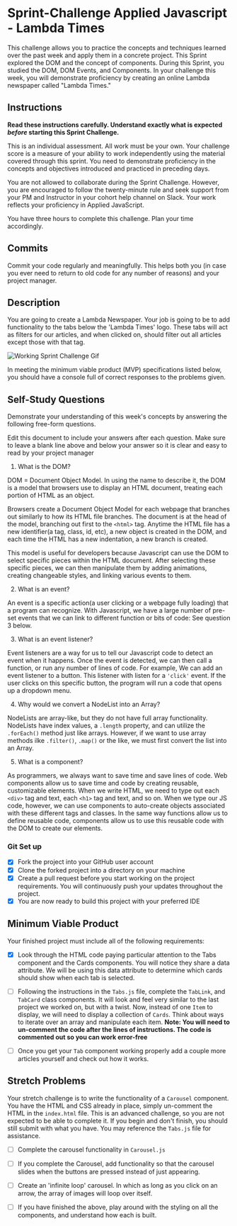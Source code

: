 # Sprint-Challenge Applied Javascript - Lambda Times

This challenge allows you to practice the concepts and techniques learned over the past week and apply them in a concrete project. This Sprint explored the DOM and the concept of components. During this Sprint, you studied the DOM, DOM Events, and Components. In your challenge this week, you will demonstrate proficiency by creating an online Lambda newspaper called "Lambda Times."

## Instructions

**Read these instructions carefully. Understand exactly what is expected _before_ starting this Sprint Challenge.**

This is an individual assessment. All work must be your own. Your challenge score is a measure of your ability to work independently using the material covered through this sprint. You need to demonstrate proficiency in the concepts and objectives introduced and practiced in preceding days.

You are not allowed to collaborate during the Sprint Challenge. However, you are encouraged to follow the twenty-minute rule and seek support from your PM and Instructor in your cohort help channel on Slack. Your work reflects your proficiency in Applied JavaScript.

You have three hours to complete this challenge. Plan your time accordingly.

## Commits

Commit your code regularly and meaningfully. This helps both you (in case you ever need to return to old code for any number of reasons) and your project manager.

## Description

You are going to create a Lambda Newspaper. Your job is going to be to add functionality to the tabs below the 'Lambda Times' logo. These tabs will act as filters for our articles, and when clicked on, should filter out all articles except those with that tag.

![Working Sprint Challenge Gif](./Sprint-Challenge.gif 'Example of working project')

In meeting the minimum viable product (MVP) specifications listed below, you should have a console full of correct responses to the problems given.

## Self-Study Questions

Demonstrate your understanding of this week's concepts by answering the following free-form questions.

Edit this document to include your answers after each question. Make sure to leave a blank line above and below your answer so it is clear and easy to read by your project manager

1. What is the DOM?

DOM = Document Object Model. In using the name to describe it, the DOM is a model that browsers use to display an HTML document, treating each portion of HTML as an object.

Browsers create a Document Object Model for each webpage that branches out similarly to how its HTML file branches. The document is at the head of the model, branching out first to the `<html>` tag. Anytime the HTML file has a new identifier(a tag, class, id, etc), a new object is created in the DOM, and each time the HTML has a new indentation, a new branch is created.

This model is useful for developers because Javascript can use the DOM to select specific pieces within the HTML document. After selecting these specific pieces, we can then manipulate them by adding animations, creating changeable styles, and linking various events to them.


2. What is an event?

An event is a specific action(a user clicking or a webpage fully loading) that a program can recognize. With Javascript, we have a large number of pre-set events that we can link to different function or bits of code: See question 3 below.


3. What is an event listener?

Event listeners are a way for us to tell our Javascript code to detect an event when it happens. Once the event is detected, we can then call a function, or run any number of lines of code. For example, We can add an event listener to a button. This listener with listen for a `'click'` event. If the user clicks on this specific button, the program will run a code that opens up a dropdown menu.


4. Why would we convert a NodeList into an Array?

NodeLists are array-like, but they do not have full array functionality. NodeLists have index values, a `.length` property, and can utilize the `.forEach()` method just like arrays. However, if we want to use array methods ilke `.filter()`, `.map()` or the like, we must first convert the list into an Array.


5. What is a component?

As programmers, we always want to save time and save lines of code. Web components allow us to save time and code by creating reusable, customizable elements. When we write HTML, we need to type out each `<div>` tag and text, each `<h1>` tag and text, and so on. When we type our JS code, however, we can use components to auto-create objects associated with these different tags and classes. In the same way functions allow us to define reusable code, components allow us to use this reusable code with the DOM to create our elements.


### Git Set up

* [x] Fork the project into your GitHub user account
* [x] Clone the forked project into a directory on your machine
* [x] Create a pull request before you start working on the project requirements.  You will continuously push your updates throughout the project.
* [x] You are now ready to build this project with your preferred IDE

## Minimum Viable Product

Your finished project must include all of the following requirements:

* [x] Look through the HTML code paying particular attention to the Tabs component and the Cards components. You will notice they share a data attribute. We will be using this data attribute to determine which cards should show when each tab is selected.

* [ ] Following the instructions in the `Tabs.js` file, complete the `TabLink`, and `TabCard` class components. It will look and feel very similar to the last project we worked on, but with a twist. Now, instead of one `Item` to display, we will need to display a collection of `Cards`. Think about ways to iterate over an array and manipulate each item.  **Note: You will need to un-comment the code after the lines of instructions.  The code is commented out so you can work error-free**

* [ ] Once you get your `Tab` component working properly add a couple more articles yourself and check out how it works.

## Stretch Problems

Your stretch challenge is to write the functionality of a `Carousel` component. You have the HTML and CSS already in place, simply un-comment the HTML in the `index.html` file. This is an advanced challenge, so you are not expected to be able to complete it. If you begin and don't finish, you should still submit with what you have. You may reference the `Tabs.js` file for assistance.

* [ ] Complete the carousel functionality in `Carousel.js`

* [ ] If you complete the Carousel, add functionality so that the carousel slides when the buttons are pressed instead of just appearing.

* [ ] Create an 'infinite loop' carousel. In which as long as you click on an arrow, the array of images will loop over itself.

* [ ] If you have finished the above, play around with the styling on all the components, and understand how each is built.
